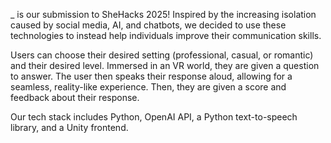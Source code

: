 _ is our submission to SheHacks 2025! Inspired by the increasing isolation caused by social media, AI, and chatbots, we decided to use these technologies to instead help individuals improve their communication skills.

Users can choose their desired setting (professional, casual, or romantic) and their desired level. Immersed in an VR world, they are given a question to answer. The user then speaks their response aloud, allowing for a seamless, reality-like experience. Then, they are given a score and feedback about their response.

Our tech stack includes Python, OpenAI API, a Python text-to-speech library, and a Unity frontend.
